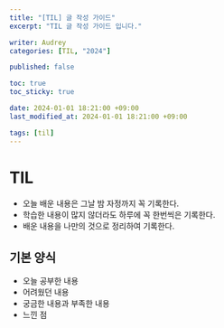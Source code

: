 ```yaml
---
title: "[TIL] 글 작성 가이드"
excerpt: "TIL 글 작성 가이드 입니다."

writer: Audrey
categories: [TIL, "2024"]

published: false

toc: true
toc_sticky: true

date: 2024-01-01 18:21:00 +09:00
last_modified_at: 2024-01-01 18:21:00 +09:00

tags: [til]
---
```


# TIL
- 오늘 배운 내용은 그날 밤 자정까지 꼭 기록한다.
- 학습한 내용이 많지 않더라도 하루에 꼭 한번씩은 기록한다.
- 배운 내용을 나만의 것으로 정리하여 기록한다.

## 기본 양식
- 오늘 공부한 내용
- 어려웠던 내용
- 궁금한 내용과 부족한 내용
- 느낀 점